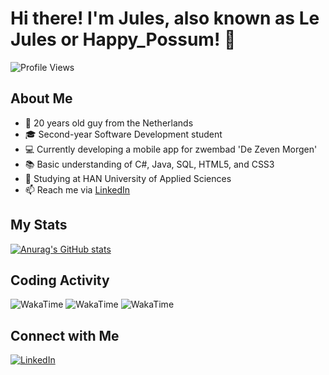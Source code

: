 # Hi there! I'm Jules, also known as Le Jules or Happy_Possum! 👋

![Profile Views](https://komarev.com/ghpvc/?username=julesk1702&color=940325)

## About Me

- :calendar: 20 years old guy from the Netherlands
- :mortar_board: Second-year Software Development student
- :computer: Currently developing a mobile app for zwembad 'De Zeven Morgen'
- :books: Basic understanding of C#, Java, SQL, HTML5, and CSS3
- :notebook: Studying at HAN University of Applied Sciences
- 📫 Reach me via [LinkedIn](https://www.linkedin.com/in/jules-koster/)

## My Stats

[![Anurag's GitHub stats](https://github-readme-stats.vercel.app/api?username=julesk1702&theme=shadow_red)]()

## Coding Activity

<!-- Replace with your actual WakaTime profile URLs -->
![WakaTime](https://wakatime.com/share/@1adad99a-e466-4bd9-a250-07c67336b1d1/f6c5feff-8bf0-488b-96c4-66632a711e4b.svg)
![WakaTime](https://wakatime.com/share/@1adad99a-e466-4bd9-a250-07c67336b1d1/57b9ee15-f2cb-406a-a347-cd356e057123.svg)
![WakaTime](https://wakatime.com/share/@1adad99a-e466-4bd9-a250-07c67336b1d1/d06ef2d3-aea3-4b55-813d-34fe6a13ea7d.svg)

## Connect with Me

[![LinkedIn](https://img.shields.io/badge/-LinkedIn-0077B5?style=flat&logo=linkedin&logoColor=white)](https://www.linkedin.com/in/jules-koster/)

<!---
julesk1702/julesk1702 is a ✨ special ✨ repository because its `README.md` (this file) appears on your GitHub profile.
You can click the Preview link to take a look at your changes.
--->
